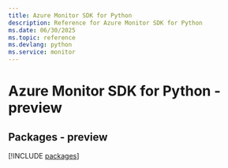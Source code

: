 ```yaml
---
title: Azure Monitor SDK for Python
description: Reference for Azure Monitor SDK for Python
ms.date: 06/30/2025
ms.topic: reference
ms.devlang: python
ms.service: monitor
---
```

# Azure Monitor SDK for Python - preview
## Packages - preview
[!INCLUDE [packages](monitor-index.md)]